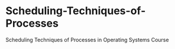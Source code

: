 # Scheduling-Techniques-of-Processes
Scheduling Techniques of Processes in Operating Systems Course
